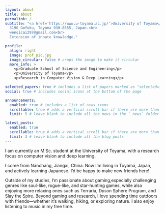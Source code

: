 ```yaml
---
layout: about
title: about
permalink: /
subtitle: "<a href='https://www.u-toyama.ac.jp/'>University of Toyama</a>.<br>
  3190 Gofuku, Toyama 930-8555, Japan.<br>
  wenqicai297@gmail.com<br>
  Extension of innate knowledge."

profile:
  align: right
  image: prof_pic.jpg
  image_circular: false # crops the image to make it circular
  more_info: >
    <p>Graduate School of Science and Engineering</p>
    <p>University of Toyama</p>
    <p>Research in Computer Vision & Deep Learning</p>

selected_papers: true # includes a list of papers marked as "selected={true}"
social: true # includes social icons at the bottom of the page

announcements:
  enabled: true # includes a list of news items
  scrollable: true # adds a vertical scroll bar if there are more than 3 news items
  limit: 5 # leave blank to include all the news in the `_news` folder

latest_posts:
  enabled: true
  scrollable: true # adds a vertical scroll bar if there are more than 3 new posts items
  limit: 3 # leave blank to include all the blog posts
---
```


<p>I am currently an M.Sc. student at the University of Toyama, with a research focus on computer vision and deep learning.<p>
<p>I come from Nanchang, Jiangxi, China. Now I’m living in Toyama, Japan, and actively learning Japanese. I’d be happy to make new friends here!<p>
<p>Outside of my studies, I’m passionate about gaming,especially challenging genres like soul-like, rogue-like, and star-hunting games, while also enjoying more relaxing ones such as Terraria, Dyson Sphere Program, and Slay the Spire. Beyond gaming and research, I love spending time outdoors with friends—whether it’s walking, hiking, or exploring nature. I also enjoy listening to music in my free time.<p>
